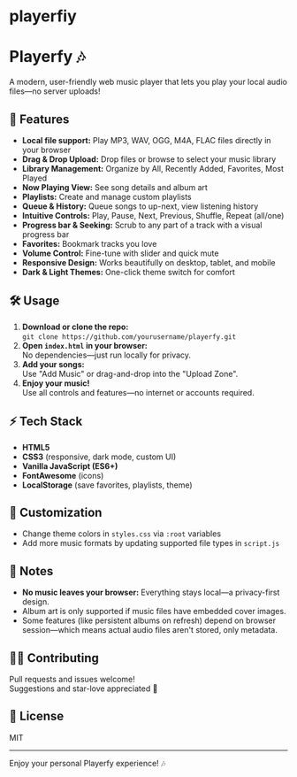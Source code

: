 # playerfiy
# Playerfy 🎶

A modern, user-friendly web music player that lets you play your local audio files—no server uploads!

## 🚀 Features

- **Local file support:** Play MP3, WAV, OGG, M4A, FLAC files directly in your browser
- **Drag & Drop Upload:** Drop files or browse to select your music library
- **Library Management:** Organize by All, Recently Added, Favorites, Most Played
- **Now Playing View:** See song details and album art
- **Playlists:** Create and manage custom playlists
- **Queue & History:** Queue songs to up-next, view listening history
- **Intuitive Controls:** Play, Pause, Next, Previous, Shuffle, Repeat (all/one)
- **Progress bar & Seeking:** Scrub to any part of a track with a visual progress bar
- **Favorites:** Bookmark tracks you love
- **Volume Control:** Fine-tune with slider and quick mute
- **Responsive Design:** Works beautifully on desktop, tablet, and mobile
- **Dark & Light Themes:** One-click theme switch for comfort

## 🛠️ Usage

1. **Download or clone the repo:**  
   `git clone https://github.com/yourusername/playerfy.git`
2. **Open `index.html` in your browser:**  
   No dependencies—just run locally for privacy.
3. **Add your songs:**  
   Use "Add Music" or drag-and-drop into the "Upload Zone".
4. **Enjoy your music!**  
   Use all controls and features—no internet or accounts required.

## ⚡ Tech Stack

- **HTML5**
- **CSS3** (responsive, dark mode, custom UI)
- **Vanilla JavaScript (ES6+)**
- **FontAwesome** (icons)
- **LocalStorage** (save favorites, playlists, theme)

## 🎨 Customization

- Change theme colors in `styles.css` via `:root` variables
- Add more music formats by updating supported file types in `script.js`

## 📝 Notes

- **No music leaves your browser:** Everything stays local—a privacy-first design.
- Album art is only supported if music files have embedded cover images.
- Some features (like persistent albums on refresh) depend on browser session—which means actual audio files aren't stored, only metadata.

## 🧑‍💻 Contributing

Pull requests and issues welcome!  
Suggestions and star-love appreciated 🚀

## 📄 License

MIT

---

Enjoy your personal Playerfy experience! 🎶
